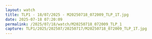 ```yaml
---
layout: watch
title: TLP1 - 18/07/2025 - M20250718_072009_TLP_1T.jpg
date: 2025-07-18 07:20:09
permalink: /2025/07/18/watch/M20250718_072009_TLP_1
capture: TLP1/2025/202507/20250717/M20250718_072009_TLP_1T.jpg
---
```

